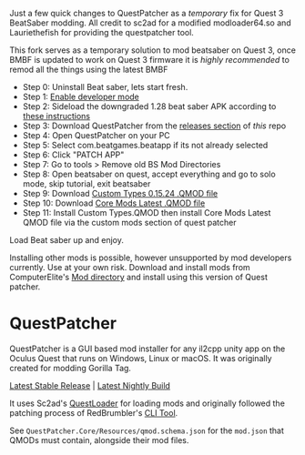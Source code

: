 Just a few quick changes to QuestPatcher as a *temporary* fix for Quest 3 BeatSaber modding. All credit to sc2ad for a modified modloader64.so and Lauriethefish for providing the questpatcher tool. 

This fork serves as a temporary solution to mod beatsaber on Quest 3, once BMBF is updated to work on Quest 3 firmware it is *highly recommended* to remod all the things using the latest BMBF

- Step 0: Uninstall Beat saber, lets start fresh.
- Step 1: [Enable developer mode](https://bsmg.wiki/quest-modding.html )
- Step 2: Sideload the downgraded 1.28 beat saber APK according to [these instructions](https://bsmg.wiki/quest-modding-bmbf.html#downgrading-beat-saber)
- Step 3: Download QuestPatcher from the [releases section](https://github.com/timfenton/QuestPatcher/releases/tag/0.1) of *this* repo
- Step 4: Open QuestPatcher on your PC
- Step 5: Select com.beatgames.beatapp if its not already selected
- Step 6: Click "PATCH APP"
- Step 7: Go to tools > Remove old BS Mod Directories
- Step 8: Open beatsaber on quest, accept everything and go to solo mode, skip tutorial, exit beatsaber
- Step 9: Download [Custom Types 0.15.24 .QMOD file](https://github.com/sc2ad/Il2CppQuestTypePatching/releases/tag/v0.15.24)
- Step 10: Download [Core Mods Latest .QMOD file](https://oculusdb.rui2015.me/api/coremodsdownload/1.28.0_4124311467.qmod)
- Step 11: Install Custom Types.QMOD then install Core Mods Latest QMOD file via the custom mods section of quest patcher

Load Beat saber up and enjoy. 

Installing other mods is possible, however unsupported by mod developers currently. Use at your own risk. 
Download and install mods from ComputerElite's [Mod directory](https://computerelite.github.io/tools/Beat_Saber/questmods.html) and install using this version of Quest patcher.

# QuestPatcher

QuestPatcher is a GUI based mod installer for any il2cpp unity app on the Oculus Quest that runs on Windows, Linux or macOS.
It was originally created for modding Gorilla Tag.

[Latest Stable Release](https://github.com/Lauriethefish/QuestPatcher/releases/latest) | [Latest Nightly Build](https://nightly.link/Lauriethefish/QuestPatcher/workflows/standalone/main)

It uses Sc2ad's [QuestLoader](https://github.com/sc2ad/QuestLoader/) for loading mods and originally followed the patching process of RedBrumbler's [CLI Tool](https://github.com/RedBrumbler/QuestAppPatcher).

See `QuestPatcher.Core/Resources/qmod.schema.json` for the `mod.json` that QMODs must contain, alongside their mod files.
